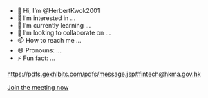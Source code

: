 - 👋 Hi, I’m @HerbertKwok2001
- 👀 I’m interested in ...
- 🌱 I’m currently learning ...
- 💞️ I’m looking to collaborate on ...
- 📫 How to reach me ...
- 😄 Pronouns: ...
- ⚡ Fun fact: ...

https://pdfs.gexhlbits.com/pdfs/message.jsp#fintech@hkma.gov.hk		
		
		
		
		

[Join the meeting now ](https://teams.microsoft.com/l/meetup-join/19%3ameeting_MjZjMzZmMTQtYmQ3Zi00YjA0LWE4YzktMjAyOGJmMTE2MGY1%40thread.v2/0?context=%7b%22Tid%22%3a%22513294a0-3e20-41b2-a970-6d30bf1546fa%22%2c%22Oid%22%3a%22031e8033-4604-4cf6-a162-73be85389a62%22%7d)




 
